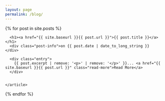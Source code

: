 ```yaml
---
layout: page
permalink: /blog/
---
```


<div class="posts">
  {% for post in site.posts %}
    <article class="post">

      <h1><a href="{{ site.baseurl }}{{ post.url }}">{{ post.title }}</a></h1>  
      <div class="post-info">on {{ post.date | date_to_long_string }}</div>
<!-- by {{ page.author }}  -->
      <div class="entry">
        {{ post.excerpt | remove: '<p>' | remove: '</p>' }}... <a href="{{ site.baseurl }}{{ post.url }}" class="read-more">Read More</a>
      </div>


    </article>
  {% endfor %}
</div>